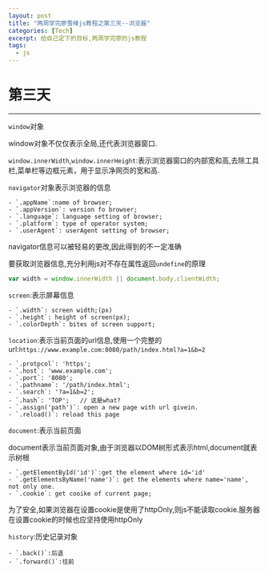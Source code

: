 ```yaml
---
layout: post
title: "两周学完廖雪峰js教程之第三天--浏览器"
categories: [Tech]
excerpt: 给自己定下的目标,两周学完廖的js教程
tags:
  - js
---
```



# 第三天

------


`window`对象

window对象不仅仅表示全局,还代表浏览器窗口.

`window.innerWidth`,`window.innerHeight`:表示浏览器窗口的内部宽和高,去除工具栏,菜单栏等边框元素，用于显示净网页的宽和高.



`navigator`对象表示浏览器的信息

    - `.appName`:name of browser;
    - `.appVersion`: version fo browser;
    - `.language`: language setting of browser;
    - `.platform`: type of operator system;
    - `.userAgent`: userAgent setting of browser;

navigator信息可以被轻易的更改,因此得到的不一定准确

要获取浏览器信息,充分利用js对不存在属性返回`undefine`的原理

```js
var width = window.innerWidth || document.body.clientWidth;
```



`screen`:表示屏幕信息

    - `.width`: screen width;(px)
    - `.height`: height of screen(px);
    - `.colorDepth`: bites of screen support;


`location`:表示当前页面的url信息,使用一个完整的url:`https://www.example.com:8080/path/index.html?a=1&b=2`

    - `.protpcol`: 'https';
    - `.host`: 'www.example.com';
    - `.port`: '8080';
    - `.pathname`: '/path/index.html';
    - `.search`: '?a=1&b=2';
    - `.hash`: 'TOP';   // 这是what?
    - `.assign('path')`: open a new page with url givein.
    - `.reload()`: reload this page


`document`:表示当前页面

document表示当前页面对象,由于浏览器以DOM树形式表示html,document就表示树根

    - `.getElementById('id')`:get the element where id='id'
    - `.getElementsByName('name')`: get the elements where name='name', not only one.
    - `.cookie`: get cooike of current page;

为了安全,如果浏览器在设置cookie是使用了httpOnly,则js不能读取cookie.服务器在设置cookie的时候也应坚持使用httpOnly


`history`:历史记录对象

    - `.back()`:后退
    - `.forward()`:往前
